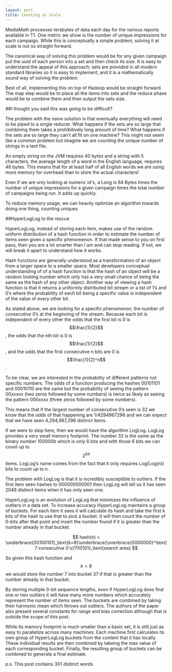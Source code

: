 ```yaml
---
layout: post
title: Counting at Scale
---
```


MediaMath processes terabytes of data each day for the various reports available in T1. One metric we show is the number of unique impressions for each campaign. While this is conceptually a simple problem, solving it at scale is not so straight forward. 

The canonical way of solving this problem would be for any given campaign put the uuid of each person into a set and then check its size. It is easy to understand the appeal of this approach; sets are provided in all modern standard libraries so it is easy to implement, and it is a mathematically sound way of solving the problem. 

Best of all, implementing this on top of Hadoop would be straight forward. The map step would be to place all the items into sets and the reduce phase would be to combine them and then output the sets size. 

##I thought you said this was going to be difficult?

The problem with the naive solution is that eventually everything will need to be piped to a single reducer. What happens if the sets are so large that combining them takes a prohibitively long amount of time? What happens if the sets are so large they can't all fit on one machine? This might not seem like a common problem but imagine we are counting the unique number of strings in a text file. 

An empty string on the JVM requires 40 bytes and a string with 5 characters, the average length of a word in the English language, requires 48 bytes. This means that for at least half of all English words we are using more memory for overhead than to store the actual characters! Even if we are only looking at numeric id's, a Long is 64 Bytes times the number of unique impressions for a given campaign times the total number of campaigns being run. It adds up quickly.  To reduce memory usage, we can heavily optimize an algorithm towards doing one thing, counting uniques. 

##HyperLogLog to the rescueHyperLogLog, instead of storing each item, makes use of the random uniform distribution of a hash function in order to estimate the number of items seen given a specific phenomenon. If that made sense to you on first pass, then you are a lot smarter than I am and can stop reading. If not, we will break it apart to understand how it works. Hash functions are generally understood as a transformation of an object from a larger space to a smaller space. Most developers conceptual understanding of of a hash function is that the hash of an object will be a random looking number which only has a very small chance of being the same as the hash of any other object. Another way of viewing a hash function is that it returns a uniformly distributed bit stream or a list of 1’s and 0’s where the probability of each bit being a specific value is independent of the value of every other bit. As stated above, we are looking for a specific phenomenon; the number of consecutive 0’s at the beginning of the stream. Because each bit is independent of every other the odds that the first bit is 0 is $$\frac{1}{2}$$, the odds that the nth bit is 0 is $$\frac{1}{2}$$, and the odds that the first consecutive n bits are 0 is $$\frac{1}{2}^n$$. To be clear, we are interested in the probability of different patterns not specific numbers. The odds of a function producing the hashes 00101101 and 00010110 are the same but the probability of seeing the pattern 00xxxxx (two zeros followed by some numbers) is twice as likely as seeing the pattern 000xxxx (three zeros followed by some numbers).  This means that if the largest number of consecutive 0’s seen is 32 we know that the odds of that happening are 1/4294967296 and we can expect that we have seen 4,294,967,296 distinct items. If we were to stop here, then we would have the algorithm LogLog. LogLog provides a very small memory footprint. The number 32 is the same as the binary number 100000b which is only 6 bits and with those 6 bits we can count up to $$2^64$$ items. LogLog’s name comes from the fact that it only requires Log(Log(n)) bits to count up to n. The problem with LogLog is that it is incredibly susceptible to outliers. If the first item seen hashes to 000000000001 then LogLog will tell us it has seen 2048 distinct items when it has only seen one. HyperLogLog is an evolution of LogLog that minimizes the influence of outliers in a data set. To increase accuracy HyperLogLog maintains a group of buckets. For each item it sees it will calculate its hash and take the first k bits of the hash to use that to pick a bucket. It will then count the number of 0-bits after that point and insert the number found if it is greater than the number already in that bucket. $$
hash(n) = \underbrace{00100101}_\text{k=8}\underbrace{\overbrace{0000000}^\text{7 consecutive 0's}1110101}_\text{search area}
$$

So given this hash function and $$k = 8$$ we would store the number 7 into bucket 37 if that is greater than the number already in that bucket. 
By storing multiple 0-bit sequence lengths, even if HyperLogLog does find one or two outliers it will have many more numbers which accurately represent the number of items seen. The buckets are combined by taking their harmonic mean which throws out outliers. The authors of the paper also present several constants for range and bias correction although that is outside the scope of this post.    While its memory footprint is much smaller than a basic set, it is still just as easy to parallelize across many machines. Each machine first calculates its own group of HyperLogLog buckets from the content that it has locally. These individual results are then combined by takeing the max value of each corresponding bucket. Finally, the resulting group of buckets can be combined to generate a final estimate.    p.s. This post contains 301 distinct words